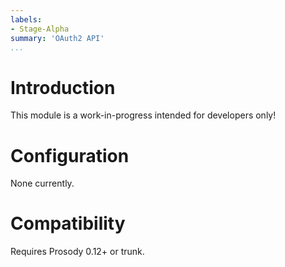 ```yaml
---
labels:
- Stage-Alpha
summary: 'OAuth2 API'
...
```


Introduction
============

This module is a work-in-progress intended for developers only!

Configuration
=============

None currently.

Compatibility
=============

Requires Prosody 0.12+ or trunk.
